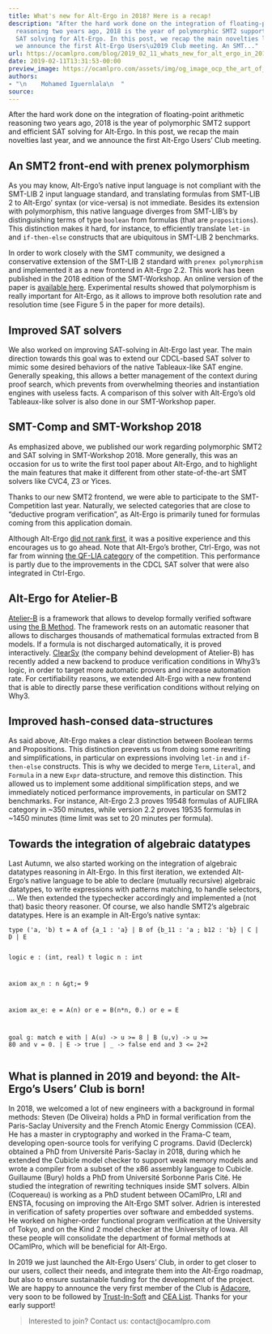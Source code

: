 ```yaml
---
title: What's new for Alt-Ergo in 2018? Here is a recap!
description: "After the hard work done on the integration of floating-point arithmetic
  reasoning two years ago, 2018 is the year of polymorphic SMT2 support and efficient
  SAT solving for Alt-Ergo. In this post, we recap the main novelties last year, and
  we announce the first Alt-Ergo Users\u2019 Club meeting. An SMT..."
url: https://ocamlpro.com/blog/2019_02_11_whats_new_for_alt_ergo_in_2018_here_is_a_recap
date: 2019-02-11T13:31:53-00:00
preview_image: https://ocamlpro.com/assets/img/og_image_ocp_the_art_of_prog.png
authors:
- "\n    Mohamed Iguernlala\n  "
source:
---
```


<p>After the hard work done on the integration of floating-point arithmetic reasoning two years ago, 2018 is the year of polymorphic SMT2 support and efficient SAT solving for Alt-Ergo. In this post, we recap the main novelties last year, and we announce the first Alt-Ergo Users’ Club meeting.</p>
<h2>An SMT2 front-end with prenex polymorphism</h2>
<p>As you may know, Alt-Ergo’s native input language is not compliant with the SMT-LIB 2 input language standard, and translating formulas from SMT-LIB 2 to Alt-Ergo’ syntax (or vice-versa) is not immediate. Besides its extension with polymorphism, this native language diverges from SMT-LIB’s by distinguishing terms of type <code>boolean</code> from formulas (that are <code>propositions</code>). This distinction makes it hard, for instance, to efficiently translate <code>let-in</code> and <code>if-then-else</code> constructs that are ubiquitous in SMT-LIB 2 benchmarks.</p>
<p>In order to work closely with the SMT community, we designed a conservative extension of the SMT-LIB 2 standard with <code>prenex polymorphism</code> and implemented it as a new frontend in Alt-Ergo 2.2. This work has been published in the 2018 edition of the SMT-Workshop. An online version of the paper is <a href="https://hal.inria.fr/hal-01960203">available here</a>. Experimental results showed that polymorphism is really important for Alt-Ergo, as it allows to improve both resolution rate and resolution time (see Figure 5 in the paper for more details).</p>
<h2>Improved SAT solvers</h2>
<p>We also worked on improving SAT-solving in Alt-Ergo last year. The main direction towards this goal was to extend our CDCL-based SAT solver to mimic some desired behaviors of the native Tableaux-like SAT engine. Generally speaking, this allows a better management of the context during proof search, which prevents from overwhelming theories and instantiation engines with useless facts. A comparison of this solver with Alt-Ergo’s old Tableaux-like solver is also done in our SMT-Workshop paper.</p>
<h2>SMT-Comp and SMT-Workshop 2018</h2>
<p>As emphasized above, we published our work regarding polymorphic SMT2 and SAT solving in SMT-Workshop 2018. More generally, this was an occasion for us to write the first tool paper about Alt-Ergo, and to highlight the main features that make it different from other state-of-the-art SMT solvers like CVC4, Z3 or Yices.</p>
<p>Thanks to our new SMT2 frontend, we were able to participate to the SMT-Competition last year. Naturally, we selected categories that are close to “deductive program verification”, as Alt-Ergo is primarily tuned for formulas coming from this application domain.</p>
<p>Although Alt-Ergo <a href="http://smtcomp.sourceforge.net/2018/results-summary.shtml?v=1531410683">did not rank first</a>, it was a positive experience and this encourages us to go ahead. Note that Alt-Ergo’s brother, Ctrl-Ergo, was not far from winning <a href="http://smtcomp.sourceforge.net/2018/results-QF_LIA.shtml">the QF-LIA category</a> of the competition. This performance is partly due to the improvements in the CDCL SAT solver that were also integrated in Ctrl-Ergo.</p>
<h2>Alt-Ergo for Atelier-B</h2>
<p><a href="https://www.atelierb.eu/en/">Atelier-B</a> is a framework that allows to develop formally verified software using <a href="https://www.methode-b.com/en/b-method/">the B Method</a>. The framework rests on an automatic reasoner that allows to discharges thousands of mathematical formulas extracted from B models. If a formula is not discharged automatically, it is proved interactively. <a href="https://www.clearsy.com/en/">ClearSy</a> (the company behind development of Atelier-B) has recently added a new backend to produce verification conditions in Why3’s logic, in order to target more automatic provers and increase automation rate. For certifiability reasons, we extended Alt-Ergo with a new frontend that is able to directly parse these verification conditions without relying on Why3.</p>
<h2>Improved hash-consed data-structures</h2>
<p>As said above, Alt-Ergo makes a clear distinction between Boolean terms and Propositions. This distinction prevents us from doing some rewriting and simplifications, in particular on expressions involving <code>let-in</code> and <code>if-then-else</code> constructs. This is why we decided to merge <code>Term</code>, <code>Literal</code>, and <code>Formula</code> in a new <code>Expr</code> data-structure, and remove this distinction. This allowed us to implement some additional simplification steps, and we immediately noticed performance improvements, in particular on SMT2 benchmarks. For instance, Alt-Ergo 2.3 proves 19548 formulas of AUFLIRA category in ~350 minutes, while version 2.2 proves 19535 formulas in ~1450 minutes (time limit was set to 20 minutes per formula).</p>
<h2>Towards the integration of algebraic datatypes</h2>
<p>Last Autumn, we also started working on the integration of algebraic datatypes reasoning in Alt-Ergo. In this first iteration, we extended Alt-Ergo’s native language to be able to declare (mutually recursive) algebraic datatypes, to write expressions with patterns matching, to handle selectors, … We then extended the typechecker accordingly and implemented a (not that) basic theory reasoner. Of course, we also handle SMT2’s algebraic datatypes. Here is an example in Alt-Ergo’s native syntax:</p>
<pre><code class="language-OCaml">type ('a, 'b) t = A of {a_1 : 'a} | B of {b_11 : 'a ; b12 : 'b} | C | D | E

logic e : (int, real) t
logic n : int

axiom ax_n : n &amp;gt;= 9

axiom ax_e:
  e = A(n) or e = B(n*n, 0.) or e = E

goal g:
  match e with
   | A(u) -&gt; u &gt;= 8
   | B (u,v) -&gt; u &gt;= 80 and v = 0.
   | E -&gt; true
   | _ -&gt; false
  end
  and 3 &lt;= 2+2
</code></pre>
<h2>What is planned in 2019 and beyond: the Alt-Ergo’s Users’ Club is born!</h2>
<p>In 2018, we welcomed a lot of new engineers with a background in formal methods: Steven (De Oliveira) holds a PhD in formal verification from the Paris-Saclay University and the French Atomic Energy Commission (CEA). He has a master in cryptography and worked in the Frama-C team, developing open-source tools for verifying C programs. David (Declerck) obtained a PhD from Université Paris-Saclay in 2018, during which he extended the Cubicle model checker to support weak memory models and wrote a compiler from a subset of the x86 assembly language to Cubicle. Guillaume (Bury) holds a PhD from Université Sorbonne Paris Cité. He studied the integration of rewriting techniques inside SMT solvers. Albin (Coquereau) is working as a PhD student between OCamlPro, LRI and ENSTA, focusing on improving the Alt-Ergo SMT solver. Adrien is interested in verification of safety properties over software and embedded systems. He worked on higher-order functional program verification at the University of Tokyo, and on the Kind 2 model checker at the University of Iowa. All these people will consolidate the department of formal methods at OCamlPro, which will be beneficial for Alt-Ergo.</p>
<p>In 2019 we just launched the Alt-Ergo Users’ Club, in order to get closer to our users, collect their needs, and integrate them into the Alt-Ergo roadmap, but also to ensure sustainable funding for the development of the project. We are happy to announce the very first member of the Club is <a href="https://www.adacore.com">Adacore</a>, very soon to be followed by <a href="https://trust-in-soft.com">Trust-In-Soft</a> and <a href="http://www-list.cea.fr/en/">CEA List</a>. Thanks for your early support!</p>
<blockquote>
<p>Interested to join? Contact us: contact@ocamlpro.com</p>
</blockquote>


